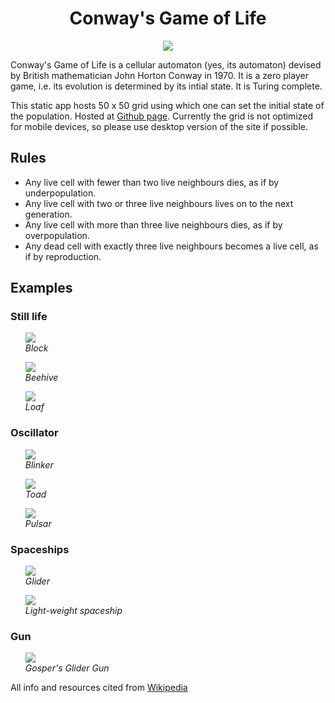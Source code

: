 <h1 align="center">Conway's Game of Life</h1>
<p align="center">
    <img src="examples/Crawler.gif">
</p>

Conway's Game of Life is a cellular automaton (yes, its automaton) devised by British mathematician John Horton Conway in 1970. It is a zero player game, i.e. its evolution is determined by its intial state. It is Turing complete.

This static app hosts 50 x 50 grid using which one can set the initial state of the population. Hosted at [Github page](https://pathakshashank17.github.io/Conways-Game-of-Life-JS/). Currently the grid is not optimized for mobile devices, so please use desktop version of the site if possible.

## Rules
- Any live cell with fewer than two live neighbours dies, as if by underpopulation.
- Any live cell with two or three live neighbours lives on to the next generation.
- Any live cell with more than three live neighbours dies, as if by overpopulation.
- Any dead cell with exactly three live neighbours becomes a live cell, as if by reproduction.

## Examples
### Still life
<ul>
<p>
    <img src="https://upload.wikimedia.org/wikipedia/commons/9/96/Game_of_life_block_with_border.svg"/>
    <br>
    <em>Block</em>
</p>
<p>
    <img src="https://upload.wikimedia.org/wikipedia/commons/6/67/Game_of_life_beehive.svg"/>
    <br>
    <em>Beehive</em>
</p>
<p>
    <img src="https://upload.wikimedia.org/wikipedia/commons/f/f4/Game_of_life_loaf.svg"/>
    <br>
    <em>Loaf</em>
</p>
</ul>

### Oscillator
<ul>
<p>
    <img src="https://upload.wikimedia.org/wikipedia/commons/9/95/Game_of_life_blinker.gif"/>
    <br>
    <em>Blinker</em>
</p>
<p>
    <img src="https://upload.wikimedia.org/wikipedia/commons/1/12/Game_of_life_toad.gif"/>
    <br>
    <em>Toad</em>
</p>
<p>
    <img src="https://upload.wikimedia.org/wikipedia/commons/0/07/Game_of_life_pulsar.gif"/>
    <br>
    <em>Pulsar</em>
</p>
</ul>

### Spaceships
<ul>
<p>
    <img src="https://upload.wikimedia.org/wikipedia/commons/f/f2/Game_of_life_animated_glider.gif"/>
    <br>
    <em>Glider</em>
</p>
<p>
    <img src="https://upload.wikimedia.org/wikipedia/commons/3/37/Game_of_life_animated_LWSS.gif"/>
    <br>
    <em>Light-weight spaceship</em>
</p>
</ul>

### Gun
<ul>
<p>
    <img src="https://upload.wikimedia.org/wikipedia/commons/e/e5/Gospers_glider_gun.gif"/>
    <br>
    <em>Gosper's Glider Gun</em>
</p>
</ul>

All info and resources cited from [Wikipedia](https://en.wikipedia.org/wiki/Conway%27s_Game_of_Life)
